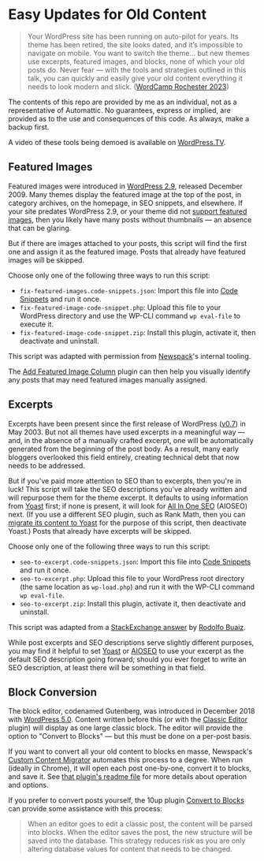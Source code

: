 # Easy Updates for Old Content 

> Your WordPress site has been running on auto-pilot for years. Its theme has been retired, the site looks dated, and it’s impossible to navigate on mobile. You want to switch the theme... but new themes use excerpts, featured images, and blocks, none of which your old posts do. Never fear — with the tools and strategies outlined in this talk, you can quickly and easily give your old content everything it needs to look modern and slick. ([WordCamp Rochester 2023](https://rochester.wordcamp.org/2023/session/an-easy-update-for-old-content/)\)

The contents of this repo are provided by me as an individual, not as a representative of Automattic. No guarantees, express or implied, are provided as to the use and consequences of this code. As always, make a backup first.

A video of these tools being demoed is available on [WordPress.TV](https://wordpress.tv/2023/10/04/an-easy-update-for-old-content/).

## Featured Images
Featured images were introduced in [WordPress 2.9](https://wordpress.org/news/2009/12/wordpress-2-9/), released December 2009. Many themes display the featured image at the top of the post, in category archives, on the homepage, in SEO snippets, and elsewhere. If your site predates WordPress 2.9, or your theme did not [support featured images](https://developer.wordpress.org/themes/functionality/featured-images-post-thumbnails/#enabling-support-for-featured-image), then you likely have many posts without thumbnails — an absence that can be glaring.

But if there are images attached to your posts, this script will find the first one and assign it as the featured image. Posts that already have featured images will be skipped.

Choose only one of the following three ways to run this script:

* `fix-featured-images.code-snippets.json`: Import this file into [Code Snippets](https://wordpress.org/plugins/code-snippets/) and run it once.
* `fix-featured-image-code-snippet.php`: Upload this file to your WordPress directory and use the WP-CLI command `wp eval-file` to execute it.
* `fix-featured-image-code-snippet.zip`: Install this plugin, activate it, then deactivate and uninstall.

This script was adapted with permission from [Newspack](https://newspack.com/)'s internal tooling.

The [Add Featured Image Column](https://wordpress.org/plugins/add-featured-image-column/) plugin can then help you visually identify any posts that may need featured images manually assigned.

## Excerpts

Excerpts have been present since the first release of WordPress ([v0.7](https://wordpress.org/news/2003/05/wordpress-now-available/)) in May 2003. But not all themes have used excerpts in a meaningful way — and, in the absence of a manually crafted excerpt, one will be automatically generated from the beginning of the post body. As a result, many early bloggers overlooked this field entirely, creating technical debt that now needs to be addressed.

But if you've paid more attention to SEO than to excerpts, then you're in luck! This script will take the SEO descriptions you've already written and will repurpose them for the theme excerpt. It defaults to using information from [Yoast](https://wordpress.org/plugins/wordpress-seo/) first; if none is present, it will look for [All In One SEO](https://wordpress.org/plugins/all-in-one-seo-pack/) (AIOSEO) next. (If you use a different SEO plugin, such as Rank Math, then you can [migrate its content to Yoast](https://yoast.com/help/how-to-migrate-from-rank-math-to-yoast-seo/) for the purpose of this script, then deactivate Yoast.) Posts that already have excerpts will be skipped.

Choose only one of the following three ways to run this script:

* `seo-to-excerpt.code-snippets.json`: Import this file into [Code Snippets](https://wordpress.org/plugins/code-snippets/) and run it once.
* `seo-to-excerpt.php`: Upload this file to your WordPress root directory (the same location as `wp-load.php`) and run it with the WP-CLI command `wp eval-file`.
* `seo-to-excerpt.zip`: Install this plugin, activate it, then deactivate and uninstall.

This script was adapted from a [StackExchange answer](https://wordpress.stackexchange.com/a/71014) by [Rodolfo Buaiz](https://profiles.wordpress.org/brasofilo/).

While post excerpts and SEO descriptions serve slightly different purposes, you may find it helpful to set [Yoast](https://yoast.com/help/list-available-snippet-variables-yoast-seo/#basic-variables) or [AIOSEO](https://aioseo.com/docs/all-in-one-seo-pack-advanced-settings/#use-content-for-autogenerated-descriptions) to use your excerpt as the default SEO description going forward; should you ever forget to write an SEO description, at least there will be something in that field.

## Block Conversion
The block editor, codenamed Gutenberg, was introduced in December 2018 with [WordPress 5.0](https://wordpress.org/news/2018/12/bebo/). Content written before this (or with the [Classic Editor](https://wordpress.org/plugins/classic-editor/) plugin) will display as one large classic block. The editor will provide the option to "Convert to Blocks" — but this must be done on a per-post basis.

If you want to convert all your old content to blocks en masse, Newspack's [Custom Content Migrator](https://github.com/Automattic/newspack-content-converter/releases) automates this process to a degree. When run (ideally in Chrome), it will open each post one-by-one, convert it to blocks, and save it. See [that plugin's readme file](https://github.com/Automattic/newspack-content-converter/blob/master/README.md) for more details about operation and options.

If you prefer to convert posts yourself, the 10up plugin [Convert to Blocks](https://wordpress.org/plugins/convert-to-blocks/) can provide some assistance with this process:

> When an editor goes to edit a classic post, the content will be parsed into blocks. When the editor saves the post, the new structure will be saved into the database. This strategy reduces risk as you are only altering database values for content that needs to be changed.
